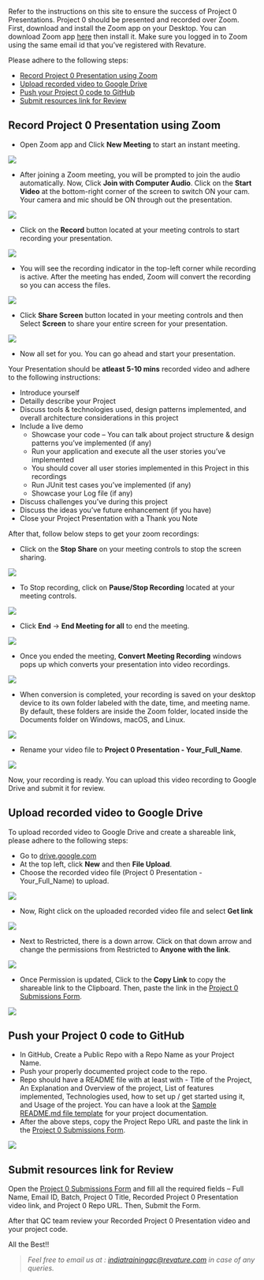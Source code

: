 Refer to the instructions on this site to ensure the success of Project 0 Presentations. Project 0 should be presented and recorded over Zoom. First, download and install the Zoom app on your Desktop. You can download Zoom app [here](https://www.zoom.us/download) then install it. Make sure you logged in to Zoom using the same email id that you’ve registered with Revature. 

Please adhere to the following steps:
  - [Record Project 0 Presentation using Zoom](./index.md#record-your-project-0-presentation)
  - [Upload recorded video to Google Drive](./index.md#upload-recorded-video-to-google-drive)
  - [Push your Project 0 code to GitHub](./index.md#push-your-project-0-code-to-github)
  - [Submit resources link for Review](./index.md#submit-resources-link-for-review)

## Record Project 0 Presentation using Zoom

- Open Zoom app and Click **New Meeting** to start an instant meeting.

![](./images/image1.PNG)

- After joining a Zoom meeting, you will be prompted to join the audio automatically. Now, Click **Join with Computer Audio**. Click on the **Start Video** at the bottom-right corner of the screen to switch ON your cam. Your camera and mic should be ON through out the presentation.

![](./images/image2.PNG)

- Click on the **Record** button located at your meeting controls to start recording your presentation. 

![](./images/image3.PNG)

- You will see the recording indicator in the top-left corner while recording is active. After the meeting has ended, Zoom will convert the recording so you can access the files.

![](./images/image4.PNG)

- Click **Share Screen** button located in your meeting controls and then Select **Screen** to share your entire screen for your presentation.

![](./images/image5.PNG)

-  Now all set for you. You can go ahead and start your presentation.

Your Presentation should be  **atleast 5-10 mins** recorded video and adhere to the following instructions: 

  - Introduce yourself  
  - Detailly describe your Project 
  - Discuss tools & technologies used, design patterns implemented, and overall architecture considerations in this project
  - Include a live demo 
    - Showcase your code – You can talk about project structure & design patterns you’ve implemented (if any) 
    - Run your application and execute all the user stories you’ve implemented 
    - You should cover all user stories implemented in this Project in this recordings 
    - Run JUnit test cases you’ve implemented (if any) 
    - Showcase your Log file (if any) 
  - Discuss challenges you’ve during this project 
  - Discuss the ideas you’ve future enhancement (if you have)
  - Close your Project Presentation with a Thank you Note

After that, follow below steps to get your zoom recordings:

- Click on the **Stop Share** on your meeting controls to stop the screen sharing.

![](./images/image6.png)

- To Stop recording, click on **Pause/Stop Recording** located at your meeting controls.

![](./images/image7.png)

- Click **End** -> **End Meeting for all** to end the meeting. 

![](./images/image8.png)

- Once you ended the meeting, **Convert Meeting Recording** windows pops up which converts your presentation into video recordings.

![](./images/image9.png)

- When conversion is completed, your recording is saved on your desktop device to its own folder labeled with the date, time, and meeting name. By default, these folders are inside the Zoom folder, located inside the Documents folder on Windows, macOS, and Linux.

![](./images/image10.png)

- Rename your video file to **Project 0 Presentation - Your_Full_Name**.

![](./images/image11.png)

Now, your recording is ready. You can upload this video recording to Google Drive and submit it for review.

## Upload recorded video to Google Drive

To upload recorded video to Google Drive and create a shareable link, please adhere to the following steps:

- Go to [drive.google.com](https://drive.google.com/)
- At the top left, click **New** and then  **File Upload**.
- Choose the recorded video file (Project 0 Presentation - Your_Full_Name) to upload.

![](./images/image12.png)

- Now, Right click on the uploaded recorded video file and select **Get link**

![](./images/image13.png)

- Next to Restricted, there is a down arrow. Click on that down arrow and change the permissions from Restricted to **Anyone with the link**.

![](./images/image14.png)

- Once Permission is updated, Click to the **Copy Link** to copy the shareable link to the Clipboard. Then, paste the link in the [Project 0 Submissions Form](https://forms.office.com/r/KNyE8qaezj).

![](./images/image15.png)


## Push your Project 0 code to GitHub

- In GitHub, Create a Public Repo with a Repo Name as your Project Name. 
- Push your properly documented project code to the repo. 
- Repo should have a README file with at least with - Title of the Project, An Explanation and Overview of the project, List of features implemented, Technologies used, how to set up / get started using it, and Usage of the project. You can have a look at the [Sample README.md file template](https://github.com/PorkodiVenkatesh/PROJECT-NAME) for your project documentation. 
- After the above steps, copy the Project Repo URL and paste the link in the [Project 0 Submissions Form](https://forms.office.com/r/KNyE8qaezj).

![](./images/GithubProjectUrl.png)

## Submit resources link for Review

Open the [Project 0 Submissions Form](https://forms.office.com/r/KNyE8qaezj) and fill all the required fields – Full Name, Email ID, Batch, Project 0 Title, Recorded Project 0 Presentation video link, and Project 0 Repo URL. Then, Submit the Form. 

After that QC team review your Recorded Project 0 Presentation video and your project code.  

All the Best!! 

 
 > *Feel free to email us at : [indiatrainingqc@revature.com](mailto:indiatrainingqc@revature.com) in case of any queries.*
